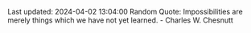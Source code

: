 Last updated: 2024-04-02 13:04:00
Random Quote: Impossibilities are merely things which we have not yet learned. - Charles W. Chesnutt